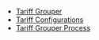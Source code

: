 - [Tariff Grouper](sexual-health-tariff/grouper)
- [Tariff Configurations](sexual-health-tariff/configurations)
- [Tariff Grouper Process](sexual-health-tariff/grouper-process)